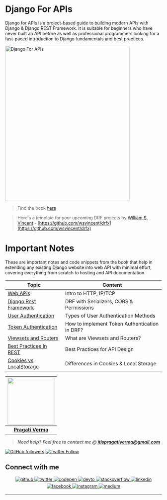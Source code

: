 # Django For APIs
Django for APIs is a project-based guide to building modern APIs with Django & Django REST Framework. It is suitable for beginners who have never built an API before as well as professional programmers looking for a fast-paced introduction to Django fundamentals and best practices.

<img src="https://d33wubrfki0l68.cloudfront.net/3420239cabb6474c0b9b3e85688475825c8a5de0/c3295/assets/images/cover31.jpg" alt="Django For APIs" height="500" width="400"/>

> Find the book [here](https://djangoforapis.com/)

> Here's a template for your upcoming DRF projects by [William S. Vincent](https://github.com/wsvincent) - [https://github.com/wsvincent/drfx](https://github.com/wsvincent/drfx)

# Important Notes
These are important notes and code snippets from the book that help in extending any existing Django website into web API with minimal effort, covering everything from scratch to hosting and API documentation.

| Topic                                                                                                         | Content                    |                                                                    
| -----------------------------------------------------                                                         | -------------------------- |
| [Web APIs](https://github.com/PragatiVerma18/Django-For-APIs/blob/master/Web-APIs.md)         | Intro to HTTP, IP/TCP |
| [Django Rest Framework](https://github.com/PragatiVerma18/Django-For-APIs/blob/master/DRF.md)              |   DRF with Serializers, CORS & Permissions               |
| [User Authentication](https://github.com/PragatiVerma18/Django-For-APIs/blob/master/Auth.md)    |     Types of User Authentication Methods            |
| [Token Authentication](https://github.com/PragatiVerma18/Django-For-APIs/blob/master/Token-Auth.md)| How to implement Token Authentication in DRF? |
| [Viewsets and Routers](https://github.com/PragatiVerma18/Django-For-APIs/blob/master/Viewsets-and-Routers.md) | What are Viewsets and Routers?|
| [Best Practices In REST](https://github.com/PragatiVerma18/Django-For-APIs/blob/master/Best-Practices-In-REST.md) | Best Practices for API Design |
| [Cookies vs LocalStorage](https://github.com/PragatiVerma18/Django-For-APIs/blob/master/Cookies-vs-LocalStorage.md) | Differences in Cookies & Local Storage |



|                                                                                         <a href="https://github.com/PragatiVerma18"><img src="https://avatars2.githubusercontent.com/u/42115530?s=460&u=a6f9c19a67bcc69645824c5dabf75b80f22a2dc0&v=4" width=150px height=150px /></a>                                                                                         |
| :------------------------------------------------------------------------------------------------------------------------------------------------------------------------------------------------------------------------------------------------------------------------------------------------------------------------------------------: |
|                                                                                                                                        **[Pragati Verma](https://www.linkedin.com/in/PragatiVerma18/)**                                                                                                                                        |

> **_Need help?_** 
> **_Feel free to contact me @ [itispragativerma@gmail.com](mailto:itispragativerma@gmail.com?Subject=SnippetShareProject)_**

[![GitHub followers](https://img.shields.io/github/followers/pragativerma18.svg?label=Follow%20@pragativerma18&style=social)](https://github.com/PragatiVerma18/) [![Twitter Follow](https://img.shields.io/twitter/follow/pragati_verma18?style=social)](https://twitter.com/pragati_verma18) 

## Connect with me  
<div align="center">
<a href="https://github.com/PragatiVerma18" target="_blank">
<img src=https://img.shields.io/badge/github-%2324292e.svg?&style=for-the-badge&logo=github&logoColor=white alt=github style="margin-bottom: 5px;" />
</a>
<a href="https://twitter.com/pragati_verma18" target="_blank">
<img src=https://img.shields.io/badge/twitter-%2300acee.svg?&style=for-the-badge&logo=twitter&logoColor=white alt=twitter style="margin-bottom: 5px;" />
</a>
<a href="https://codepen.com/pragativerma" target="_blank">
<img src=https://img.shields.io/badge/codepen-%23131417.svg?&style=for-the-badge&logo=codepen&logoColor=white alt=codepen style="margin-bottom: 5px;" />
</a>
<a href="https://dev.to/pragativerma18" target="_blank">
<img src=https://img.shields.io/badge/dev.to-%2308090A.svg?&style=for-the-badge&logo=dev.to&logoColor=white alt=devto style="margin-bottom: 5px;" />
</a>
<a href="https://stackoverflow.com/users/10364459" target="_blank">
<img src=https://img.shields.io/badge/stackoverflow-%23F28032.svg?&style=for-the-badge&logo=stackoverflow&logoColor=white alt=stackoverflow style="margin-bottom: 5px;" />
</a>
<a href="https://linkedin.com/in/pragativerma18" target="_blank">
<img src=https://img.shields.io/badge/linkedin-%231E77B5.svg?&style=for-the-badge&logo=linkedin&logoColor=white alt=linkedin style="margin-bottom: 5px;" />
</a>
<a href="https://www.facebook.com/pragati.verma.56863221" target="_blank">
<img src=https://img.shields.io/badge/facebook-%232E87FB.svg?&style=for-the-badge&logo=facebook&logoColor=white alt=facebook style="margin-bottom: 5px;" />
</a>
<a href="https://instagram.com/pragativerma18" target="_blank">
<img src=https://img.shields.io/badge/instagram-%23000000.svg?&style=for-the-badge&logo=instagram&logoColor=white alt=instagram style="margin-bottom: 5px;" />
</a>
<a href="https://medium.com/@itispragativerma" target="_blank">
<img src=https://img.shields.io/badge/medium-%23292929.svg?&style=for-the-badge&logo=medium&logoColor=white alt=medium style="margin-bottom: 5px;" />
</a>  
</div>  

---
